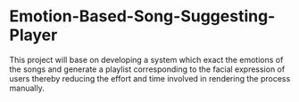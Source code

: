 # Emotion-Based-Song-Suggesting-Player
This project will base on developing a system which exact the emotions of the songs and generate a playlist corresponding to the facial expression of users thereby reducing the effort and time involved in rendering the process manually. 
